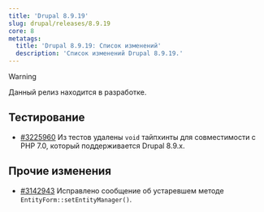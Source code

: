 ```yaml
---
title: 'Drupal 8.9.19'
slug: drupal/releases/8.9.19
core: 8
metatags:
  title: 'Drupal 8.9.19: Список изменений'
  description: 'Список изменений Drupal 8.9.19.'
---
```


> [!WARNING]
> Данный релиз находится в разработке.

## Тестирование

* [#3225960](https://www.drupal.org/project/drupal/issues/3225960) Из тестов удалены `void` тайпхинты для совместимости с PHP 7.0, который поддерживается Drupal 8.9.x.

## Прочие изменения

* [#3142943](https://www.drupal.org/project/drupal/issues/3142943) Исправлено сообщение об устаревшем методе `EntityForm::setEntityManager()`.
